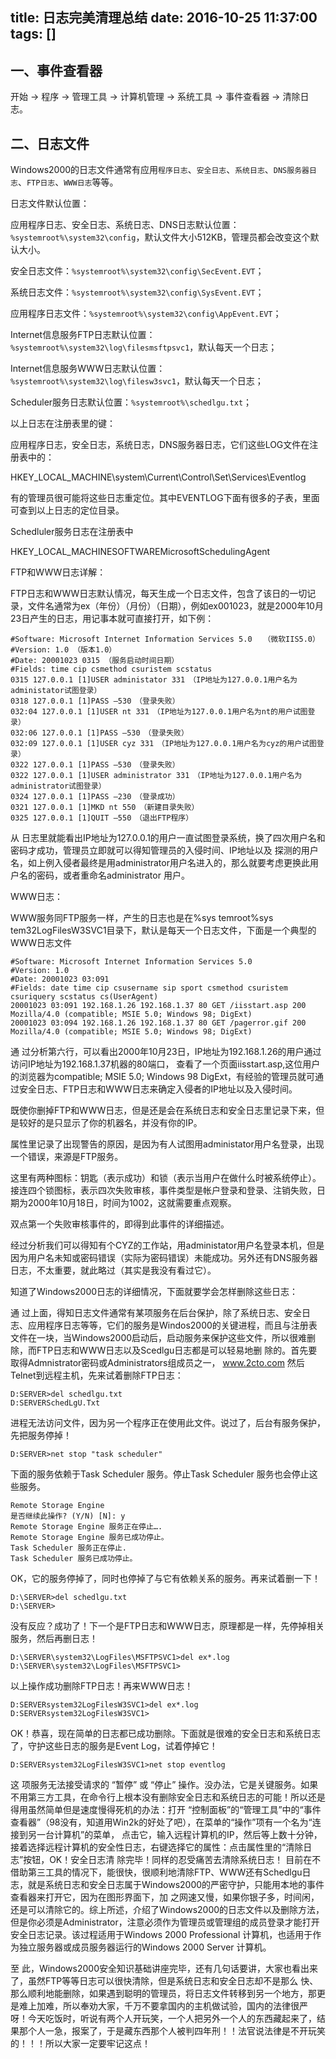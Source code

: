 title: 日志完美清理总结
date: 2016-10-25 11:37:00
tags: []
---
## 一、事件查看器

开始 → 程序 → 管理工具 → 计算机管理 → 系统工具 → 事件查看器 → 清除日志。
 
## 二、日志文件

Windows2000的日志文件通常有应用`程序日志`、`安全日志`、`系统日志`、`DNS服务器日志`、`FTP日志`、`WWW日志`等等。
 
日志文件默认位置：
 
应用程序日志、安全日志、系统日志、DNS日志默认位置：`%systemroot%\system32\config`，默认文件大小512KB，管理员都会改变这个默认大小。
 
安全日志文件：`%systemroot%\system32\config\SecEvent.EVT`；
 
系统日志文件：`%systemroot%\system32\config\SysEvent.EVT`；
 
应用程序日志文件：`%systemroot%\system32\config\AppEvent.EVT`；
 
Internet信息服务FTP日志默认位置：`%systemroot%\system32\log\filesmsftpsvc1`，默认每天一个日志；
 
Internet信息服务WWW日志默认位置：`%systemroot%\system32\log\filesw3svc1`，默认每天一个日志；
 
Scheduler服务日志默认位置：`%systemroot%\schedlgu.txt`；
 
以上日志在注册表里的键：
 
应用程序日志，安全日志，系统日志，DNS服务器日志，它们这些LOG文件在注册表中的：
 
HKEY_LOCAL_MACHINE\system\Current\Control\Set\Services\Eventlog
 
有的管理员很可能将这些日志重定位。其中EVENTLOG下面有很多的子表，里面可查到以上日志的定位目录。
 
Schedluler服务日志在注册表中
 
HKEY_LOCAL_MACHINESOFTWAREMicrosoftSchedulingAgent
 
FTP和WWW日志详解：
 
FTP日志和WWW日志默认情况，每天生成一个日志文件，包含了该日的一切记录，文件名通常为ex（年份）（月份）（日期），例如ex001023，就是2000年10月23日产生的日志，用记事本就可直接打开，如下例：
 
```
#Software: Microsoft Internet Information Services 5.0　　（微软IIS5.0）
#Version: 1.0 （版本1.0）
#Date: 20001023 0315 （服务启动时间日期）
#Fields: time cip csmethod csuristem scstatus
0315 127.0.0.1 [1]USER administator 331　（IP地址为127.0.0.1用户名为administator试图登录）
0318 127.0.0.1 [1]PASS –530　（登录失败）
032:04 127.0.0.1 [1]USER nt 331　（IP地址为127.0.0.1用户名为nt的用户试图登录）
032:06 127.0.0.1 [1]PASS –530　（登录失败）
032:09 127.0.0.1 [1]USER cyz 331　（IP地址为127.0.0.1用户名为cyz的用户试图登录）
0322 127.0.0.1 [1]PASS –530　（登录失败）
0322 127.0.0.1 [1]USER administrator 331　（IP地址为127.0.0.1用户名为administrator试图登录）
0324 127.0.0.1 [1]PASS –230　（登录成功）
0321 127.0.0.1 [1]MKD nt 550　（新建目录失败）
0325 127.0.0.1 [1]QUIT –550　（退出FTP程序）
```
从 日志里就能看出IP地址为127.0.0.1的用户一直试图登录系统，换了四次用户名和密码才成功，管理员立即就可以得知管理员的入侵时间、IP地址以及 探测的用户名，如上例入侵者最终是用administrator用户名进入的，那么就要考虑更换此用户名的密码，或者重命名administrator 用户。
 
WWW日志：
 
WWW服务同FTP服务一样，产生的日志也是在%sys temroot%sys tem32LogFilesW3SVC1目录下，默认是每天一个日志文件，下面是一个典型的WWW日志文件

```
#Software: Microsoft Internet Information Services 5.0
#Version: 1.0
#Date: 20001023 03:091
#Fields: date time cip csusername sip sport csmethod csuristem csuriquery scstatus cs(UserAgent)
20001023 03:091 192.168.1.26 192.168.1.37 80 GET /iisstart.asp 200 Mozilla/4.0 (compatible; MSIE 5.0; Windows 98; DigExt)
20001023 03:094 192.168.1.26 192.168.1.37 80 GET /pagerror.gif 200 Mozilla/4.0 (compatible; MSIE 5.0; Windows 98; DigExt)
```

通 过分析第六行，可以看出2000年10月23日，IP地址为192.168.1.26的用户通过访问IP地址为192.168.1.37机器的80端口， 查看了一个页面iisstart.asp,这位用户的浏览器为compatible; MSIE 5.0; Windows 98 DigExt，有经验的管理员就可通过安全日志、FTP日志和WWW日志来确定入侵者的IP地址以及入侵时间。
 
既使你删掉FTP和WWW日志，但是还是会在系统日志和安全日志里记录下来，但是较好的是只显示了你的机器名，并没有你的IP。
 
属性里记录了出现警告的原因，是因为有人试图用administator用户名登录，出现一个错误，来源是FTP服务。
 
这里有两种图标：钥匙（表示成功）和锁（表示当用户在做什么时被系统停止）。接连四个锁图标，表示四次失败审核，事件类型是帐户登录和登录、注销失败，日期为2000年10月18日，时间为1002，这就需要重点观察。
 
双点第一个失败审核事件的，即得到此事件的详细描述。
 
经过分析我们可以得知有个CYZ的工作站，用administator用户名登录本机，但是因为用户名未知或密码错误（实际为密码错误）未能成功。另外还有DNS服务器日志，不太重要，就此略过（其实是我没有看过它）。
 
知道了Windows2000日志的详细情况，下面就要学会怎样删除这些日志：
 
通 过上面，得知日志文件通常有某项服务在后台保护，除了系统日志、安全日志、应用程序日志等等，它们的服务是Windos2000的关键进程，而且与注册表 文件在一块，当Windows2000启动后，启动服务来保护这些文件，所以很难删除，而FTP日志和WWW日志以及Scedlgu日志都是可以轻易地删 除的。首先要取得Admnistrator密码或Administrators组成员之一， www.2cto.com 然后Telnet到远程主机，先来试着删除FTP日志：
 
```
D:SERVER>del schedlgu.txt
D:SERVERSchedLgU.Txt
```
 
进程无法访问文件，因为另一个程序正在使用此文件。说过了，后台有服务保护，先把服务停掉！
 
```
D:SERVER>net stop "task scheduler"
```
 
下面的服务依赖于Task Scheduler 服务。停止Task Scheduler 服务也会停止这些服务。
 
```
Remote Storage Engine
是否继续此操作? (Y/N) [N]: y
Remote Storage Engine 服务正在停止….
Remote Storage Engine 服务已成功停止。
Task Scheduler 服务正在停止.
Task Scheduler 服务已成功停止。
```
 
OK，它的服务停掉了，同时也停掉了与它有依赖关系的服务。再来试着删一下！
 
```
D:\SERVER>del schedlgu.txt
D:\SERVER>
```
 
没有反应？成功了！下一个是FTP日志和WWW日志，原理都是一样，先停掉相关服务，然后再删日志！
 
```
D:\SERVER\system32\LogFiles\MSFTPSVC1>del ex*.log
D:\SERVER\system32\LogFiles\MSFTPSVC1>
```
 
以上操作成功删除FTP日志！再来WWW日志！
 
```
D:SERVERsystem32LogFilesW3SVC1>del ex*.log
D:SERVERsystem32LogFilesW3SVC1>
```
 
OK！恭喜，现在简单的日志都已成功删除。下面就是很难的安全日志和系统日志了，守护这些日志的服务是Event Log，试着停掉它！
 
```
D:SERVERsystem32LogFilesW3SVC1>net stop eventlog
```
 
这 项服务无法接受请求的 “暂停” 或 “停止” 操作。没办法，它是关键服务。如果不用第三方工具，在命令行上根本没有删除安全日志和系统日志的可能！所以还是得用虽然简单但是速度慢得死机的办法：打开 “控制面板”的“管理工具”中的“事件查看器”（98没有，知道用Win2k的好处了吧），在菜单的“操作”项有一个名为“连接到另一台计算机”的菜单， 点击它，输入远程计算机的IP，然后等上数十分钟，接着选择远程计算机的安全性日志，右键选择它的属性：点击属性里的“清除日志”按钮，OK！安全日志清 除完毕！同样的忍受痛苦去清除系统日志！ 目前在不借助第三工具的情况下，能很快，很顺利地清除FTP、WWW还有Schedlgu日志，就是系统日志和安全日志属于Windows2000的严密守护，只能用本地的事件查看器来打开它，因为在图形界面下，加 之网速又慢，如果你银子多，时间闲，还是可以清除它的。综上所述，介绍了Windows2000的日志文件以及删除方法，但是你必须是Administrator，注意必须作为管理员或管理组的成员登录才能打开安全日志记录。该过程适用于Windows 2000 Professional 计算机，也适用于作为独立服务器或成员服务器运行的Windows 2000 Server 计算机。
 
至 此，Windows2000安全知识基础讲座完毕，还有几句话要讲，大家也看出来了，虽然FTP等等日志可以很快清除，但是系统日志和安全日志却不是那么 快、那么顺利地能删除，如果遇到聪明的管理员，将日志文件转移到另一个地方，那更是难上加难，所以奉劝大家，千万不要拿国内的主机做试验，国内的法律很严 呀！今天吃饭时，听说有两个人开玩笑，一个人把另外一个人的东西藏起来了，结果那个人一急，报案了，于是藏东西那个人被判四年刑！！法官说法律是不开玩笑 的！！！所以大家一定要牢记这点！